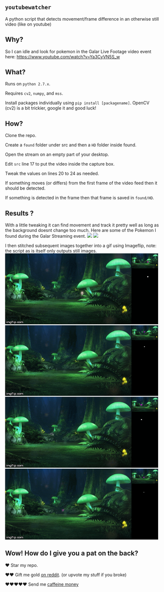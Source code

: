 ## `youtubewatcher`

A python script that detects movement/frame difference in an otherwise still video (like on youtube)

## Why? 
So I can idle and look for pokemon in the Galar Live Footage video event here: https://www.youtube.com/watch?v=Ya3CyVN5S_w

## What?
Runs on `python 2.7.x`.

Requires `cv2`, `numpy`, and `mss`.

Install packages individually using `pip install [packagename]`.
OpenCV (cv2) is a bit trickier, google it and good luck!

## How?
Clone the repo.

Create a `found` folder under src and then a `HD` folder inside found.

Open the stream on an empty part of your desktop.

Edit `src` line 17 to put the video inside the capture box.

Tweak the values on lines 20 to 24 as needed.

If something moves (or differs) from the first frame of the video feed then it should be detected.

If something is detected in the frame then that frame is saved in `found/HD`.

## Results ?
With a little tweaking it can find movement and track it pretty well as long as the background doesnt change too much. Here are some of the Pokemon I found during the Galar Streaming event. 
![](https://i.imgur.com/9R9Prx7.png)
![](https://i.imgur.com/7CJCuR9.png)

I then stitched subsequent images together into a gif using Imageflip, note: the script as is itself only outputs still images.
![](results/3cg5h9.gif)
![](results/3cg6oe.gif)
![](results/3cggig.gif)
![](results/3cggn5.gif)

## Wow! How do I give you a pat on the back?
♥ Star my repo. 

♥♥ Gift me gold [on reddit](https://www.reddit.com/user/thelunararmy). (or upvote my stuff if you broke)

♥♥♥♥♥ Send me [caffeine money](https://www.paypal.com/paypalme2/tlafreelance)
